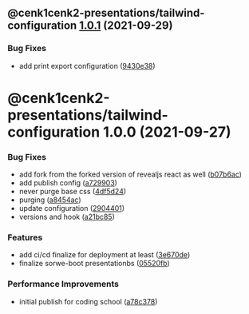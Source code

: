 ## @cenk1cenk2-presentations/tailwind-configuration [1.0.1](https://github.com/cenk1cenk2/react-presentations/compare/@cenk1cenk2-presentations/tailwind-configuration@1.0.0...@cenk1cenk2-presentations/tailwind-configuration@1.0.1) (2021-09-29)

### Bug Fixes

- add print export configuration ([9430e38](https://github.com/cenk1cenk2/react-presentations/commit/9430e38430b7065c5369d2606ba46ffc33c6001b))

# @cenk1cenk2-presentations/tailwind-configuration 1.0.0 (2021-09-27)

### Bug Fixes

- add fork from the forked version of revealjs react as well ([b07b6ac](https://github.com/cenk1cenk2/react-presentations/commit/b07b6ac1fa04898b9d32924f4a01729dfec5a0ac))
- add publish config ([a729903](https://github.com/cenk1cenk2/react-presentations/commit/a729903870847e80a6646bcbb93698efb7510184))
- never purge base css ([4df5d24](https://github.com/cenk1cenk2/react-presentations/commit/4df5d24457c21360096db8f571be8ef16abca35f))
- purging ([a8454ac](https://github.com/cenk1cenk2/react-presentations/commit/a8454ac39c8b27a6c16bbdf4c9361bec61f8ef45))
- update configuration ([2904401](https://github.com/cenk1cenk2/react-presentations/commit/290440164734c45862ca829460d06b3a92969546))
- versions and hook ([a21bc85](https://github.com/cenk1cenk2/react-presentations/commit/a21bc85b62eaea304ac716f2e51ff098dec34e23))

### Features

- add ci/cd finalize for deployment at least ([3e670de](https://github.com/cenk1cenk2/react-presentations/commit/3e670debc0701bdeaafeef5a39a4611c265930f8))
- finalize sorwe-boot presentationbs ([05520fb](https://github.com/cenk1cenk2/react-presentations/commit/05520fbfe80c520b7e38bac64376c4ca37347d7a))

### Performance Improvements

- initial publish for coding school ([a78c378](https://github.com/cenk1cenk2/react-presentations/commit/a78c378dee3af07d4e1f578d50aca3b603567c11))
